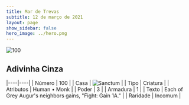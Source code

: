 ```yaml
---
title: Mar de Trevas
subtitle: 12 de março de 2021
layout: page
show_sidebar: false
hero_image: ../hero.png
---
```


![100](https://cdn.keyforgegame.com/media/card_front/pt/496_100_M8JWGXW3793F_pt.png)

## Adivinha Cinza

|----|----|
| Número | 100 |
| Casa | ![Sanctum](https://archonarcana.com/images/thumb/c/c7/Sanctum.png/22px-Sanctum.png "Santuário") |
| Tipo | Criatura |
| Atributos | Human • Monk |
| Poder | 3 |
| Armadura | 1 |
| Texto | Each of Grey Augur's neighbors gains, "Fight: Gain 1A." |
| Raridade | Incomum |
